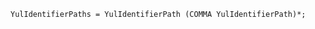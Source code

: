 <!-- This file is generated automatically by infrastructure scripts. Please don't edit by hand. -->

```{ .ebnf .slang-ebnf #YulIdentifierPaths }
YulIdentifierPaths = YulIdentifierPath (COMMA YulIdentifierPath)*;
```
